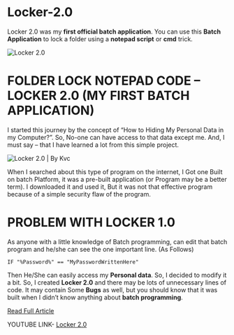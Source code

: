 # Locker-2.0
Locker 2.0 was my **first official batch application**. You can use this **Batch Application** to lock a folder using a **notepad script** or **cmd** trick.

![Locker 2.0](https://i2.wp.com/www.thebateam.org/wp-content/uploads/2020/02/Locker-2.0-Demo.gif?fit=638%2C400&ssl=1)

# FOLDER LOCK NOTEPAD CODE – LOCKER 2.0 (MY FIRST BATCH APPLICATION)
I started this journey by the concept of “How to Hiding My Personal Data in my Computer?”. So, No-one can have access to that data except me. And, I must say – that I have learned a lot from this simple project.

![Locker 2.0 | By Kvc](https://i0.wp.com/www.thebateam.org/wp-content/uploads/2018/12/25-1.png?w=677&ssl=1)

When I searched about this type of program on the internet, I Got one Built on batch Platform, it was a pre-built application (or Program may be a better term). I downloaded it and used it, But it was not that effective program because of a simple security flaw of the program.

# PROBLEM WITH LOCKER 1.0
As anyone with a little knowledge of Batch programming, can edit that batch program and he/she can see the one important line. (As Follows)
```
IF "%Password%" == "MyPasswordWrittenHere"
```
Then He/She can easily access my **Personal data**. So, I decided to modify it a bit. So, I created **Locker 2.0** and there may be lots of unnecessary lines of code. It may contain Some **Bugs** as well, but you should know that it was built when I didn’t know anything about **batch programming**.

[Read Full Article](https://www.thebateam.org/2020/02/locker-2-0-by-kvc/)

YOUTUBE LINK- [Locker 2.0](https://www.youtube.com/watch?v=WKzhltP0Q3A)

